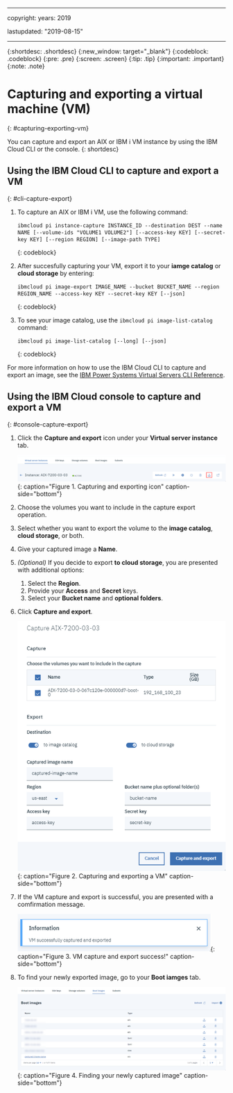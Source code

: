﻿---

copyright:
  years: 2019

lastupdated: "2019-08-15"

---

{:shortdesc: .shortdesc}
{:new_window: target="_blank"}
{:codeblock: .codeblock}
{:pre: .pre}
{:screen: .screen}
{:tip: .tip}
{:important: .important}
{:note: .note}

# Capturing and exporting a virtual machine (VM)
{: #capturing-exporting-vm}

You can capture and export an AIX or IBM i VM instance by using the IBM Cloud CLI or the console.
{: shortdesc}

## Using the IBM Cloud CLI to capture and export a VM
{: #cli-capture-export}

1. To capture an AIX or IBM i VM, use the following command:

    ```shell
    ibmcloud pi instance-capture INSTANCE_ID --destination DEST --name NAME [--volume-ids "VOLUME1 VOLUME2"] [--access-key KEY] [--secret-key KEY] [--region REGION] [--image-path TYPE]
    ```
    {: codeblock}

2. After succesfully capturing your VM, export it to your **iamge catalog** or **cloud storage** by entering:

    ```shell
    ibmcloud pi image-export IMAGE_NAME --bucket BUCKET_NAME --region REGION_NAME --access-key KEY --secret-key KEY [--json]
    ```
    {: codeblock}

3. To see your image catalog, use the `ibmcloud pi image-list-catalog` command:

    ```shell
    ibmcloud pi image-list-catalog [--long] [--json]
    ```
    {: codeblock}

For more information on how to use the IBM Cloud CLI to capture and export an image, see the [IBM Power Systems Virtual Servers CLI Reference](/docs/power-iaas-cli-plugin?topic=power-iaas-cli-plugin-power-iaas-cli-reference#power-iaas-cli-before).

## Using the IBM Cloud console to capture and export a VM
{: #console-capture-export}

1. Click the **Capture and export** icon under your **Virtual server instance** tab.

    ![Capturing and exporting icon](./images/console-capture-export.png "Capturing and exporting icon"){: caption="Figure 1. Capturing and exporting icon" caption-side="bottom"}

2. Choose the volumes you want to include in the capture export operation.
3. Select whether you want to export the volume to the **image catalog**, **cloud storage**, or both.
4. Give your captured image a **Name**.
5. _(Optional)_ If you decide to export **to cloud storage**, you are presented with additional options:
   1. Select the **Region**.
   2. Provide your **Access** and **Secret** keys.
   3. Select your **Bucket name** and **optional folders**.

6. Click **Capture and export**.

    ![Capturing and exporting a VM](./images/console-capture-export-fields.png "Capturing and exporting a VM"){: caption="Figure 2. Capturing and exporting a VM" caption-side="bottom"}

7. If the VM capture and export is successful, you are presented with a comfirmation message.

    ![VM capture and export success!](./images/console-capture-export-success.png "VM capture and export success!"){: caption="Figure 3. VM capture and export success!" caption-side="bottom"}

8. To find your newly exported image, go to your **Boot iamges** tab.

    ![Finding your newly captured image](./images/console-capture-export-boot.png "Finding your newly captured image"){: caption="Figure 4. Finding your newly captured image" caption-side="bottom"}
